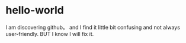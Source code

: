# hello-world
I am discovering github。
and I find it little bit confusing and not always user-friendly.
BUT I know I will fix it.
